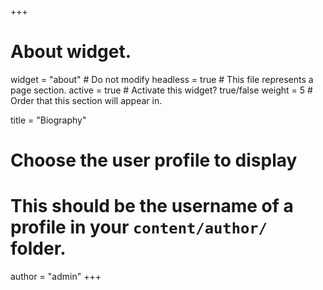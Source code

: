 +++
# About widget.
widget = "about" # Do not modify
headless = true  # This file represents a page section.
active = true # Activate this widget? true/false
weight = 5 # Order that this section will appear in.

title = "Biography"

# Choose the user profile to display
# This should be the username of a profile in your `content/author/` folder.
author = "admin"
+++
